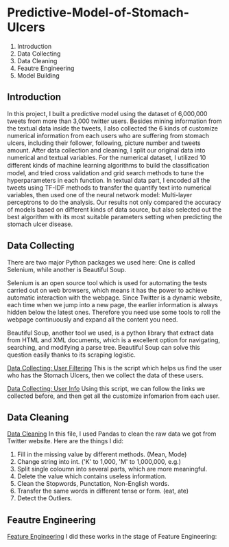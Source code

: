 # Predictive-Model-of-Stomach-Ulcers


1. Introduction
2. Data Collecting
3. Data Cleaning
4. Feautre Engineering
5. Model Building


## Introduction

In this project, I built a predictive model using the dataset of 6,000,000 tweets from more than 3,000 twitter users. Besides mining information from the textual data inside the tweets, I also collected the 6 kinds of customize numerical information from each users who are suffering from stomach ulcers, including their follower, following, picture number and tweets amount. After data collection and cleaning, I split our original data into numerical and textual variables. For the numerical dataset, I utilized 10 different kinds of machine learning algorithms to build the classiﬁcation model, and tried cross validation and grid search methods to tune the hyperparameters in each function. In textual data part, I encoded all the tweets using TF-IDF methods to transfer the quantify text into numerical variables, then used one of the neural network model: Multi-layer perceptrons to do the analysis. Our results not only compared the accuracy of models based on different kinds of data source, but also selected out the best algorithm with its most suitable parameters setting when predicting the stomach ulcer disease.

## Data Collecting

There are two major Python packages we used here: One is called Selenium, while another is Beautiful Soup. 

Selenium is an open source tool which is used for automating the tests carried out on web browsers, which means it has the power to achieve automatic interaction with the webpage. Since Twitter is a dynamic website, each time when we jump into a new page, the earlier information is always hidden below the latest ones. Therefore you need use some tools to roll the webpage continuously and expand all the content you need. 

Beautiful Soup, another tool we used, is a python library that extract data from HTML and XML documents, which is a excellent option for navigating, searching, and modifying a parse tree. Beautiful Soup can solve this question easily thanks to its scraping logistic. 

[Data Collecting: User Filtering](https://github.com/ZihanChen1995/Predictive-Model-of-Stomach-Ulcers/blob/master/Data%20Collecting:%20User%20Filtering)
This is the script which helps us find the user who has the Stomach Ulcers, then we collect the data of these users.

[Data Collecting: User Info](https://github.com/ZihanChen1995/Predictive-Model-of-Stomach-Ulcers/blob/master/Data%20Collecting:%20User%20Info)
Using this script, we can follow the links we collected before, and then get all the customize infomarion from each user.


## Data Cleaning

[Data Cleaning](https://github.com/ZihanChen1995/Predictive-Model-of-Stomach-Ulcers/blob/master/Data%20Cleaning)
In this file, I used Pandas to clean the raw data we got from Twitter website. Here are the things I did:

1. Fill in the missing value by different methods. (Mean, Mode)
2. Change string into int. ('K' to 1,000, 'M' to 1,000,000, e.g.)
3. Split single coloumn into several parts, which are more meaningful.
4. Delete the value which contains useless information.
5. Clean the Stopwords, Punctation, Non-English words.
6. Transfer the same words in different tense or form. (eat, ate)
7. Detect the Outliers.

## Feautre Engineering

[Feature Engineering](https://github.com/ZihanChen1995/Predictive-Model-of-Stomach-Ulcers/blob/master/Feature%20Engineering)
I did these works in the stage of Feature Engineering:
